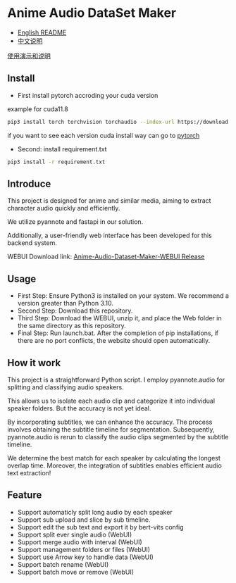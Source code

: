# Anime Audio DataSet Maker 

- [English README](README_en.md)
- [中文说明](README.md)

<a href="https://www.bilibili.com/video/BV1VC4y1q7iX">使用演示和说明</a>

## Install

- First install pytorch accroding your cuda version

example for cuda11.8
```sh
pip3 install torch torchvision torchaudio --index-url https://download.pytorch.org/whl/cu118
```
if you want to see each version cuda install way can go to <a href="https://pytorch.org/get-started/locally/">pytorch</a>

- Second: install requirement.txt

```sh
pip3 install -r requirement.txt
```

## Introduce

This project is designed for anime and similar media, aiming to extract character audio quickly and efficiently.

We utilize pyannote and fastapi in our solution.

Additionally, a user-friendly web interface has been developed for this backend system.

WEBUI Download link: 
<a href="https://github.com/ADKcodeXD/Anime-Audio-Dataset-Maker-WEBUI/releases">Anime-Audio-Dataset-Maker-WEBUI Release</a>

## Usage

- First Step: Ensure Python3 is installed on your system. We recommend a version greater than Python 3.10.
- Second Step: Download this repository.
- Third Step: Download the WEBUI, unzip it, and place the Web folder in the same directory as this repository.
- Final Step: Run launch.bat. After the completion of pip installations, if there are no port conflicts, the website should open automatically.

## How it work

This project is a straightforward Python script. 
I employ pyannote.audio for splitting and classifying audio speakers.

This allows us to isolate each audio clip and categorize it into individual speaker folders.
But the accuracy is not yet ideal.

By incorporating subtitles, we can enhance the accuracy. The process involves obtaining the subtitle timeline for segmentation.
Subsequently, pyannote.audio is rerun to classify the audio clips segmented by the subtitle timeline.

We determine the best match for each speaker by calculating the longest overlap time.
Moreover, the integration of subtitles enables efficient audio text extraction!

## Feature

- Support automaticly split long audio by each speaker
- Support sub upload and slice by sub timeline.
- Support edit the sub text and export it by bert-vits config
- Support split ever single audio (WebUI)
- Support merge audio with interval (WebUI)
- Support management folders or files (WebUI)
- Support use Arrow key to handle data (WebUI)
- Support batch rename (WebUI)
- Support batch move or remove (WebUI)

